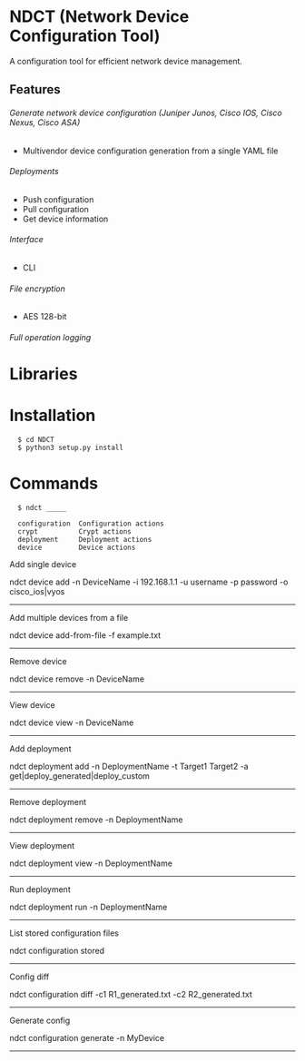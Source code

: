 # NDCT (Network Device Configuration Tool)

A configuration tool for efficient network device management.

## Features

###### Generate network device configuration (Juniper Junos, Cisco IOS, Cisco Nexus, Cisco ASA)
  - Multivendor device configuration generation from a single YAML file
  
###### Deployments
  - Push configuration
  - Pull configuration
  - Get device information
  
###### Interface
  - CLI
  
###### File encryption
  - AES 128-bit

###### Full operation logging

# Libraries
> 

# Installation
```
  $ cd NDCT
  $ python3 setup.py install
```

# Commands
```
  $ ndct _____
  
  configuration  Configuration actions
  crypt          Crypt actions
  deployment     Deployment actions
  device         Device actions
```
Add single device

ndct device add -n DeviceName -i 192.168.1.1 -u username -p password -o cisco_ios|vyos
***

Add multiple devices from a file

ndct device add-from-file -f example.txt
***

Remove device

ndct device remove -n DeviceName
***

View device

ndct device view -n DeviceName
***

Add deployment

ndct deployment add -n DeploymentName -t Target1 Target2 -a get|deploy_generated|deploy_custom
***

Remove deployment

ndct deployment remove -n DeploymentName
***

View deployment

ndct deployment view -n DeploymentName
***

Run deployment

ndct deployment run -n DeploymentName
***

List stored configuration files

ndct configuration stored
***

Config diff

ndct configuration diff -c1 R1_generated.txt -c2 R2_generated.txt
***

Generate config

ndct configuration generate -n MyDevice 
***
